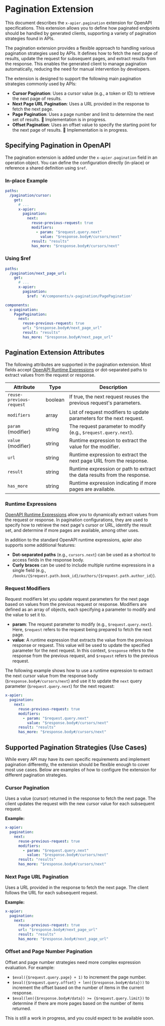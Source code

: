 # Pagination Extension

This document describes the `x-apier.pagination` extension for OpenAPI specifications. This extension allows you to define how paginated endpoints should be handled by generated clients, supporting a variety of pagination strategies found in APIs.

The pagination extension provides a flexible approach to handling various pagination strategies used by APIs. It defines how to fetch the next page of results, update the request for subsequent pages, and extract results from the response. This enables the generated client to manage pagination automatically, reducing the need for manual intervention by developers.

The extension is designed to support the following main pagination strategies commonly used by APIs:
- **Cursor Pagination**: Uses a cursor value (e.g., a token or ID) to retrieve the next page of results.
- **Next Page URL Pagination**: Uses a URL provided in the response to fetch the next page.
- **Page Pagination**: Uses a page number and limit to determine the next set of results. 🚧 Implementation is in progress.
- **Offset Pagination**: Uses an offset value to specify the starting point for the next page of results. 🚧 Implementation is in progress.

## Specifying Pagination in OpenAPI

The pagination extension is added under the `x-apier.pagination` field in an operation object. You can define the configuration directly (in-place) or reference a shared definition using `$ref`.

### In-place Example
```yaml
paths:
  /pagination/cursor:
    get:
      # ...
      x-apier:
        pagination:
          next:
            reuse-previous-request: true
            modifiers:
              - param: "$request.query.next"
                value: "$response.body#/cursors/next"
            result: "results"
            has_more: "$response.body#/cursors/next"
```

### Using $ref
```yaml
paths:
  /pagination/next_page_url:
    get:
      # ...
      x-apier:
        pagination:
          $ref: '#/components/x-pagination/PagePagination'

components:
  x-pagination:
    PagePagination:
      next:
        reuse-previous-request: true
        url: "$response.body#/next_page_url"
        result: "results"
        has_more: "$response.body#/next_page_url"
```

## Pagination Extension Attributes

The following attributes are supported in the pagination extension. Most fields accept [OpenAPI Runtime Expressions](https://swagger.io/docs/specification/v3_0/links/#runtime-expression-syntax) or dot-separated paths to extract values from the request or response.

| Attribute                | Type      | Description                                                                                       |
|--------------------------|-----------|---------------------------------------------------------------------------------------------------|
| `reuse-previous-request` | boolean   | If true, the next request reuses the previous request's parameters.                               |
| `modifiers`              | array     | List of request modifiers to update parameters for the next request.                              |
| `param` (modifier)       | string    | The request parameter to modify (e.g., `$request.query.next`).                                    |
| `value` (modifier)       | string    | Runtime expression to extract the value for the modifier.                                         |
| `url`                    | string    | Runtime expression to extract the next page URL from the response.                                |
| `result`                 | string    | Runtime expression or path to extract the data results from the response.                         |
| `has_more`               | string    | Runtime expression indicating if more pages are available.                                        |

### Runtime Expressions

[OpenAPI Runtime Expressions](https://swagger.io/docs/specification/v3_0/links/#runtime-expression-syntax) allow you to dynamically extract values from the request or response. In pagination configurations, they are used to specify how to retrieve the next page's cursor or URL, identify the result set, and determine if more pages are available, among other uses.

In addition to the standard OpenAPI runtime expressions, apier also supports some additional features:
- **Dot-separated paths** (e.g., `cursors.next`) can be used as a shortcut to access fields in the response body.
- **Curly braces** can be used to include multiple runtime expressions in a single field (e.g., `/books/{$request.path.book_id}/authors/{$request.path.author_id}`).

### Request Modifiers

Request modifiers let you update request parameters for the next page based on values from the previous request or response. Modifiers are defined as an array of objects, each specifying a parameter to modify and the value to set it to.
- **param**: The request parameter to modify (e.g., `$request.query.next`). Here, `$request` refers to the request being prepared to fetch the next page.
- **value**: A runtime expression that extracts the value from the previous response or request. This value will be used to update the specified parameter for the next request. In this context, `$response` refers to the response from the previous request, and `$request` refers to the previous request.

The following example shows how to use a runtime expression to extract the next cursor value from the response body (`$response.body#/cursors/next`) and use it to update the `next` query parameter (`$request.query.next`) for the next request:

```yaml
x-apier:
  pagination:
    next:
      reuse-previous-request: true
      modifiers:
        - param: "$request.query.next"
          value: "$response.body#/cursors/next"
      result: "results"
      has_more: "$response.body#/cursors/next"
```

## Supported Pagination Strategies (Use Cases)

While every API may have its own specific requirements and implement pagination differently, the extension should be flexible enough to cover most use cases. Below are examples of how to configure the extension for different pagination strategies.

### Cursor Pagination
Uses a value (cursor) returned in the response to fetch the next page. The client updates the request with the new cursor value for each subsequent request.

**Example:**
```yaml
x-apier:
  pagination:
    next:
      reuse-previous-request: true
      modifiers:
        - param: "$request.query.next"
          value: "$response.body#/cursors/next"
      result: "results"
      has_more: "$response.body#/cursors/next"
```

### Next Page URL Pagination
Uses a URL provided in the response to fetch the next page. The client follows the URL for each subsequent request.

**Example:**
```yaml
x-apier:
  pagination:
    next:
      reuse-previous-request: true
      url: "$response.body#/next_page_url"
      result: "results"
      has_more: "$response.body#/next_page_url"
```

### Offset and Page Number Pagination
Offset and page number strategies need more complex expression evaluation. For example:
- `$eval({$request.query.page} + 1)` to increment the page number.
- `$eval({$request.query.offset} + len({$response.body#/data}))` to increment the offset based on the number of items in the current response.
- `$eval(len({$response.body#/data}) >= {$request.query.limit})` to determine if there are more pages based on the number of items returned.

This is still a work in progress, and you could expect to be available soon.
